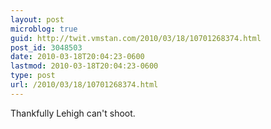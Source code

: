 ```yaml
---
layout: post
microblog: true
guid: http://twit.vmstan.com/2010/03/18/10701268374.html
post_id: 3048503
date: 2010-03-18T20:04:23-0600
lastmod: 2010-03-18T20:04:23-0600
type: post
url: /2010/03/18/10701268374.html
---
```

Thankfully Lehigh can't shoot.
